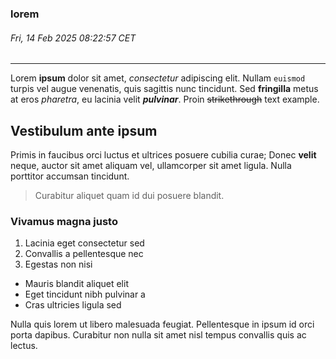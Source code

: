 ### lorem
###### Fri, 14 Feb 2025 08:22:57 CET
---
Lorem **ipsum** dolor sit amet, *consectetur* adipiscing elit. Nullam `euismod` turpis vel augue venenatis, quis sagittis nunc tincidunt. Sed **fringilla** metus at eros *pharetra*, eu lacinia velit __*pulvinar*__. Proin ~~strikethrough~~ text example.

## Vestibulum ante ipsum
Primis in faucibus orci luctus et ultrices posuere cubilia curae; Donec **velit** neque, auctor sit amet aliquam vel, ullamcorper sit amet ligula. Nulla porttitor accumsan tincidunt. 

> Curabitur aliquet quam id dui posuere blandit.

### Vivamus magna justo
1. Lacinia eget consectetur sed
2. Convallis a pellentesque nec
3. Egestas non nisi

- Mauris blandit aliquet elit
- Eget tincidunt nibh pulvinar a
- Cras ultricies ligula sed

Nulla quis lorem ut libero malesuada feugiat. Pellentesque in ipsum id orci porta dapibus. Curabitur non nulla sit amet nisl tempus convallis quis ac lectus.